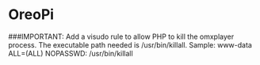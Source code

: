 # OreoPi

###IMPORTANT: Add a visudo rule to allow PHP to kill the omxplayer process. The executable path needed is /usr/bin/killall.
Sample: 
www-data ALL=(ALL) NOPASSWD: /usr/bin/killall